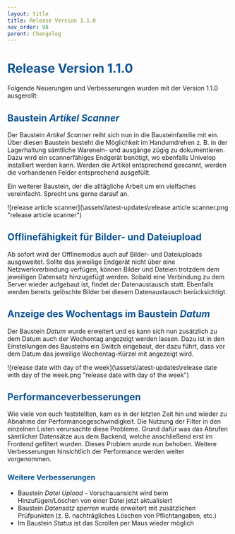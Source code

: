 ```yaml
---
layout: title
title: Release Version 1.1.0
nav_order: 98
parent: Changelog
---
```


# <span style="color:#0b5394">**Release Version 1.1.0**</span>

Folgende Neuerungen und Verbesserungen wurden mit der Version 1.1.0 ausgerollt:

## <span style="color:#0b5394">**Baustein _Artikel Scanner_**</span>

Der Baustein _Artikel Scanner_ reiht sich nun in die Bausteinfamilie mit ein. Über diesen Baustein besteht die Möglichkeit im Handumdrehen z. B. in der Lagerhaltung sämtliche Warenein- und ausgänge zügig zu dokumentieren. Dazu wird ein scannerfähiges Endgerät benötigt, wo ebenfalls Univelop installiert werden kann. Werden die Artikel entsprechend gescannt, werden die vorhandenen Felder entsprechend ausgefüllt.

Ein weiterer Baustein, der die alltägliche Arbeit um ein vielfaches vereinfacht. Sprecht uns gerne darauf an.

![release article scanner](\assets\latest-updates\release article scanner.png "release article scanner")

## <span style="color:#0b5394">**Offlinefähigkeit für Bilder- und Dateiupload**</span>

Ab sofort wird der Offlinemodus auch auf Bilder- und Dateiuploads ausgeweitet. Sollte das jeweilige Endgerät nicht über eine Netzwerkverbindung verfügen, können Bilder und Dateien trotzdem dem jeweiligen Datensatz hinzugefügt werden. Sobald eine Verbindung zu dem Server wieder aufgebaut ist, findet der Datenaustausch statt. Ebenfalls werden bereits gelöschte Bilder bei diesem Datenaustausch berücksichtigt.

## <span style="color:#0b5394">**Anzeige des Wochentags im Baustein _Datum_**</span>

Der Baustein _Datum_ wurde erweitert und es kann sich nun zusätzlich zu dem Datum auch der Wochentag angezeigt werden lassen. Dazu ist in den Einstellungen des Bausteins ein Switch eingebaut, der dazu führt, dass vor dem Datum das jeweilige Wochentag-Kürzel mit angezeigt wird.

![release date with day of the week](\assets\latest-updates\release date with day of the week.png "release date with day of the week")

## <span style="color:#0b5394">**Performanceverbesserungen**</span>

Wie viele von euch feststellten, kam es in der letzten Zeit hin und wieder zu Abnahme der Performancegeschwindigkeit. Die Nutzung der Filter in den einzelnen Listen verursachte diese Probleme. Grund dafür was das Abrufen sämtlicher Datensätze aus dem Backend, welche anschließend erst im Frontend gefiltert wurden. Dieses Problem wurde nun behoben. Weitere Verbesserungen hinsichtlich der Performance werden weiter vorgenommen.

### <span style="color:#0b5394">**Weitere Verbesserungen**</span>

-   Baustein _Datei Upload_ - Vorschauansicht wird beim Hinzufügen/Löschen von einer Datei jetzt aktualisiert
-   Baustein _Datensatz sperren_ wurde erweitert mit zusätzlichen Prüfpunkten (z. B. nachträgliches Löschen von Pflichtangaben, etc.)
-   Im Baustein _Status_ ist das Scrollen per Maus wieder möglich
